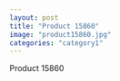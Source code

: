 ```yaml
---
layout: post
title: "Product 15860"
image: "product15860.jpg"
categories: "category1"
---
```

Product 15860
